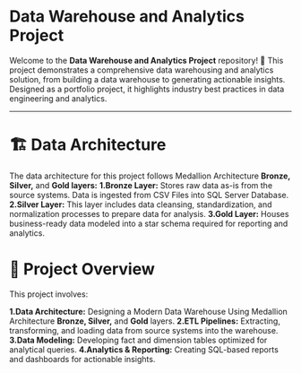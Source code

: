 # Data Warehouse and Analytics Project

Welcome to the **Data Warehouse and Analytics Project** repository! 🚀
This project demonstrates a comprehensive data warehousing and analytics solution, from building a data warehouse to generating actionable insights. Designed as a portfolio project, it highlights industry best practices in data engineering and analytics.

---

# 🏗️ Data Architecture

The data architecture for this project follows Medallion Architecture **Bronze, Silver,** and **Gold layers:**
**1.Bronze Layer:** Stores raw data as-is from the source systems. Data is ingested from CSV Files into SQL Server Database.
**2.Silver Layer:** This layer includes data cleansing, standardization, and normalization processes to prepare data for analysis.
**3.Gold Layer:** Houses business-ready data modeled into a star schema required for reporting and analytics.

# 📖 Project Overview

This project involves:

  **1.Data Architecture:** Designing a Modern Data Warehouse Using Medallion Architecture          **Bronze, Silver,** and **Gold** layers.
  **2.ETL Pipelines:** Extracting, transforming, and loading data from source systems into the       warehouse.
  **3.Data Modeling:** Developing fact and dimension tables optimized for analytical queries.
  **4.Analytics & Reporting:** Creating SQL-based reports and dashboards for actionable              insights.



